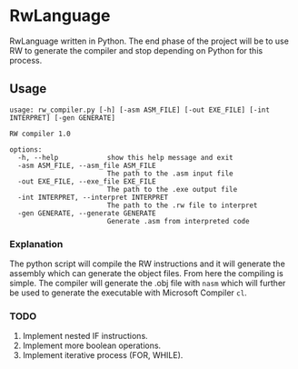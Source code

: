 # RwLanguage
RwLanguage written in Python.
The end phase of the project will be to use RW to generate the compiler and stop depending on Python for this process.

## Usage

```
usage: rw_compiler.py [-h] [-asm ASM_FILE] [-out EXE_FILE] [-int INTERPRET] [-gen GENERATE]

RW compiler 1.0

options:
  -h, --help            show this help message and exit
  -asm ASM_FILE, --asm_file ASM_FILE
                        The path to the .asm input file
  -out EXE_FILE, --exe_file EXE_FILE
                        The path to the .exe output file
  -int INTERPRET, --interpret INTERPRET
                        The path to the .rw file to interpret
  -gen GENERATE, --generate GENERATE
                        Generate .asm from interpreted code
```

### Explanation
The python script will compile the RW instructions and it will generate the assembly which can generate the object files.
From here the compiling is simple. The compiler will generate the .obj file with `nasm` which will further be used to generate the executable with Microsoft Compiler `cl`.

### TODO
1. Implement nested IF instructions.
2. Implement more boolean operations.
3. Implement iterative process (FOR, WHILE).
